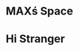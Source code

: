 <html>
<head>
  <h1>MAXś Space</h1>
<script src="https://cdn.onesignal.com/sdks/web/v16/OneSignalSDK.page.js" defer></script>
<script>
  window.OneSignalDeferred = window.OneSignalDeferred || [];
  OneSignalDeferred.push(function(OneSignal) {
    OneSignal.init({
      appId: "f11399dd-e198-41a0-8aae-a2a6e1448ad5",
    });
  });
</script>
 
</head>
 
<body>

<h1>Hi Stranger</h1>
  
 
</body>
</html>
